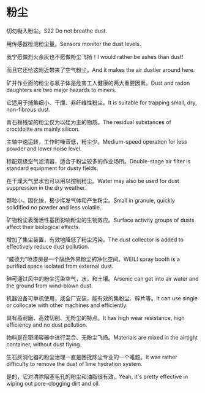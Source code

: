 # 粉尘

<p><span class="chinese">切勿吸入粉尘。</span><span class="english">S22 Do not breathe dust.</span></p>

<p><span class="chinese">用传感器检测粉尘量。</span><span class="english">Sensors monitor the dust levels.</span></p>

<p><span class="chinese">我宁愿做烈火余灰也不愿做粉尘飞扬！</span><span class="english">I would rather be ashes than dust!</span></p>

<p><span class="chinese">而且它还给这附近带来了空气粉尘。</span><span class="english">And it makes the air dustier around here.</span></p>

<p><span class="chinese">矿井作业面的粉尘与氡子体是危害工人健康的两大重要因素。</span><span class="english">Dust and radon daughters are two major hazards to miners.</span></p>

<p><span class="chinese">它适用于捕集细小、干燥、非纤维性粉尘。</span><span class="english">It is suitable for trapping small, dry, non-fibrous dust.</span></p>

<p><span class="chinese">青石棉残留的粉尘仅为以硅为主的物质。</span><span class="english">The residual substances of crocidolite are mainly silicon.</span></p>

<p><span class="chinese">主轴中速运转，工作时噪音低，粉尘少。</span><span class="english">Medium-speed operation for less powder and lower noise level.</span></p>

<p><span class="chinese">标配双级空气滤清器，适合于粉尘较多的作业场所。</span><span class="english">Double-stage air filter is standard equipment for dusty fields.</span></p>

<p><span class="chinese">在干燥天气里水也可以用以控制粉尘。</span><span class="english">Water may also be used for dust suppression in the dry weather.</span></p>

<p><span class="chinese">颗粒小，固化快，极少挥发气体和产生粉尘。</span><span class="english">Small in granule, quickly solidified no powder and less volatile.</span></p>

<p><span class="chinese">矿物粉尘表面活性基团影响粉尘的生物效应。</span><span class="english">Surface activity groups of dusts affect their biological effects.</span></p>

<p><span class="chinese">增加了集尘装置，有效地降低了粉尘污染。</span><span class="english">The dust collector is added to effectively reduce dust pollution.</span></p>

<p><span class="chinese">“威德力”喷漆房是一个隔绝外界粉尘的净化空间。</span><span class="english">WEILI spray booth is a purified space isolated from external dust.</span></p>

<p><span class="chinese">砷可通过风中的粉尘污染空气，水，和土壤。</span><span class="english">Arsenic can get into air water and the ground from wind-blown dust.</span></p>

<p><span class="chinese">机器设备可单机使用，或全厂安装，能有效的集粉尘、碎片等。</span><span class="english">It can use single or collocate with other machines and efficiently.</span></p>

<p><span class="chinese">具有高耐磨、高效切削、无粉尘的特点。</span><span class="english">It has high wear resistance, high efficiency and no dust pollution.</span></p>

<p><span class="chinese">物料是在密闭容器中进行混合、无粉尘飞扬。</span><span class="english">Materials are mixed in the airtight container, without dust flying.</span></p>

<p><span class="chinese">生石灰消化器的粉尘治理一直是困扰除尘专业的一个难题。</span><span class="english">It was rather difficulty to remove the dust of lime hydration system.</span></p>

<p><span class="chinese">是的，它对清除阻塞毛孔的粉尘和油脂很有效。</span><span class="english">Yeah, it's pretty effective in wiping out pore-clogging dirt and oil.</span></p>

